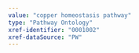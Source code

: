 ```yaml
---
value: "copper homeostasis pathway"
type: "Pathway Ontology"
xref-identifier: "0001002"
xref-dataSource: "PW"
---
```

